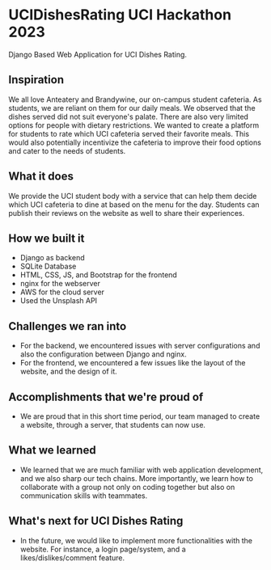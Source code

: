 # UCIDishesRating UCI Hackathon 2023
Django Based Web Application for UCI Dishes Rating.

## Inspiration
We all love Anteatery and Brandywine, our on-campus student cafeteria. As students, we are reliant on them for our daily meals. We observed that the dishes served did not suit everyone's palate. There are also very limited options for people with dietary restrictions. We wanted to create a platform for students to rate which UCI cafeteria served their favorite meals. This would also potentially incentivize the cafeteria to improve their food options and cater to the needs of students.

## What it does
We provide the UCI student body with a service that can help them decide which UCI cafeteria to dine at based on the menu for the day. Students can publish their reviews on the website as well to share their experiences.

## How we built it
- Django as backend
- SQLite Database
- HTML, CSS, JS, and Bootstrap for the frontend
- nginx for the webserver
- AWS for the cloud server
- Used the Unsplash API

## Challenges we ran into
- For the backend, we encountered issues with server configurations and also the configuration between Django and nginx.
- For the frontend, we encountered a few issues like the layout of the website, and the design of it. 

## Accomplishments that we're proud of
- We are proud that in this short time period, our team managed to create a website, through a server, that students can now use.

## What we learned
- We learned that we are much familiar with web application development,  and we also sharp our tech chains. More importantly, we learn how to collaborate with a group not only on coding together but also on communication skills with teammates.

## What's next for UCI Dishes Rating
- In the future, we would like to implement more functionalities with the website. For instance, a login page/system, and a likes/dislikes/comment feature.

